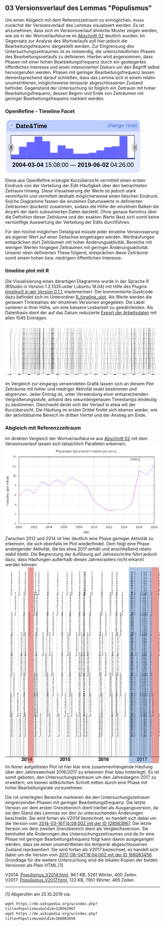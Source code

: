 ## 03 Versionsverlauf des Lemmas "Populismus"

Um einen Ablgeich mit dem Referenzzeitraum zu ermöglichen, muss zunächst der Versionsverlauf des Lemmas visualisiert werden. Es ist anzunehmen, dass sich im Versionsverlauf ähnliche Muster zeigen werden, wie sie in der Wortverlaufskurve im [Abschnitt 02](/02_Referenzzeitraum/) deutlich wurden. Im Gegensatz zur Analyse des Wortverlaufs soll hier jedoch die Bearbeitungsfrequenz dargestellt werden.
Zur Eingrenzung des Untersuchungszeitraumes ist es notwendig, die unterschiedlichen Phasen des Bearbeitungsverlaufs zu definieren. Hierbei wird angenommen, dass Phasen mit einer hohen Bearbeitungsfrequenz durch ein gesteigertes öffentliches Interesse und einen intensivierten Diskurs um den Begriff selbst hervorgerufen werden. Phasen mit geringer Bearbeitungsfrequenz lassen dementsprechend darauf schließen, dass das Lemma sich in einem relativ unumstrittenen, möglicheweise temporär abgeschlossenen Zustand befindet. Gegenstand der Untersuchung ist folglich ein Zeitraum mit hoher Bearbeitungsfrequenz, dessen Beginn und Ende  von Zeiträumen mit geringer Bearbeitungsfrequenz markiert werden. 

### OpenRefine - Timeline Facet

![timeline_facet](openrefine_timeline_facet.png) 

Diese aus OpenRefine erzeugte Kurzübersicht vermittelt einen ersten Eindruck von der Verteilung der Edit-Häufigkeit über den betrachteten Zeitraum hinweg. Diese Visualisierung der Werte ist jedoch stark vereinfacht und vermittelt deshalb möglicherweise einen falschen Eindruck. Solche Diagramme fassen die einzelnen Datumswerte in definierten Zeiträumen (*buckets*) zusammen, sodass die Höhe der einzelnen Balken die Anzahl der darin subsumierten Daten darstellt. Ohne genaue Kenntnis über die Definition dieser Zeiträume und der exakten Werte lässt sich somit keine vernünftige Auswertung der Verteilung der Edits durchführen.

Für den höchst möglichen Detailgrad müsste jeder einzelne Versionssprung als eigener Wert auf einer Zeitachse eingetragen werden. Werthäufungen entsprächen dort Zeiträumen mit hoher Änderungsaktivität, Bereiche mit wenigen Werten hingegen Zeiträumen mit geringer Änderungsaktivität. Unserer oben definierten These folgend, entsprächen diese Zeiträume somit einem hohen bzw. niedrigem öffentlichen Interesse.

### timeline plot mit R

Die Visualisierung eines derartigen Diagramms wurde in der Sprache *R* (RStudio in Version 1.2.1335 unter Lubuntu 18.04) mit Hilfe des Plugins [*timelineS in der Version 0.1.1.*](https://www.rdocumentation.org/packages/timelineS/versions/0.1.1) implementiert. Der kommentierte Quellcode dazu befindet sich im Unterordner [R_timeline_plot](R_timeline_plot). Als Werte werden die genauen Timestamps der einzelnen Versionen angegeben. Die Label variieren in Ihrer Höhe, um eine bessere Lesbarkeit zu gewährleisten. Als Datenbasis dient der auf das Datum reduzierte [Export der Arbeitsdaten](/01_Quelldaten/20190627_Arbeitsdaten_Populismus_nurDatum.csv) mit allen 1045 Einträgen.

![timeline_plot](20190627_Plot.png)

Im Vergleich zur eingangs verwendeten Grafik lassen sich an diesem Plot Zeiträume mit hoher und niedriger Aktivität exakt bestimmen und abgrenzen. Jeder Eintrag ist, unter Verwendung einer entsprechenden Vergrößerungsstufe, anhand des sekundengenauen Timestamps eindeutig zu bestimmen. Gleichwohl deckt sich der Verlauf in etwa mit der Kurzübersicht. Die Häufung im ersten Drittel findet sich ebenso wieder, wie der aktivitätsarme Bereich im dritten Viertel und der Anstieg am Ende.

### Abgleich mit Referenzzeitraum

Im direkten Vergleich der Wortverlaufskurve aus [Abschnitt 02](/02_Referenzzeitraum/) mit dem Versionsverlauf lassen sich tatsächlich Parallelen erkennen.
![Wortverlauf_Populismus_ZEIT](/02_Referenzzeitraum/Wortverlauf_Populismus_ZEIT.png)  
Zwischen 2012 und 2014 ist hier deutlich eine Phase geringer Aktivität zu erkennen, die sich ebenfalls im Plot wiederfindet. Dem folgt eine Phase ansteigender Aktivität, die bis etwa 2017 anhält und anschließend relativ stabil bleibt. Die Begrenzung der Auflösung auf Jahresschritte führt jedoch dazu, dass Häufungen außerhalb dieses Jahresrasters nicht erkannt werden können.
![timeline_plot_2014-2017](20190627_Plot_2014-2017.png)  
Im feiner aufgelösten Plot ist hier klar eine zusammenhängende Häufung über den Jahreswechsel 2016/2017 zu erkennen (hier blau hinterlegt). Es ist somit geboten, den Untersuchungszeitraum um den Jahresbeginn 2017 zu erweitern, um keinen willkürlichen Schnitt mitten durch eine Phase mit hoher Bearbeitungsrate vorzunehmen.

Die rot unterlegten Bereiche markieren die den Untersuchungszeitraum eingrenzenden Phasen mit geringer Bearbeitungsfrequenz. Die letzte Version vor dem ersten Grenzbereich dient hierbei als Ausgangsversion, da sie den Stand des Lemmas vor den zu untersuchenden Änderungen beschreibt. Sie wird fortan als *V2014* bezeichnet, es handelt sich dabei um die Version vom [2014-03-16T14:09:00Z mit der ID 128563967](https://de.wikipedia.org/w/index.php?title=Populismus&oldid=128563967).
Die letzte Version vor dem zweiten Grenzbereich dient als Vergleichsversion. Sie beinhaltet alle Änderungen des Untersuchungszeitraumes und da ihr eine Phase mit geringer Bearbeitungsfrequenz folgt kann davon ausgegangen werden, dass sie einen unumstrittenen bis temporär abgeschlossenen Zustand repräsentiert. Sie wird fortan als *V2017* bezeichnet, es handelt sich dabei um die Version vom [2017-06-04T18:04:00Z mit der ID 166083456](https://de.wikipedia.org/w/index.php?title=Populismus&oldid=166083456).
Grundlage für die weitere Untersuchung sind die lokalen Kopien der beiden Versionen als Plain HTML.[1]

V2014: [Populismus_V2014.html](/03_Versionsverlauf/Populismus_V2014.html), 96.1 KB, 5261 Wörter, 400 Zeilen.    
V2017: [Populismus_V2017.html](/03_Versionsverlauf/Populismus_V2017.html), 122 KB, 7951 Wörter, 465 Zeilen.

---

[1] Abgerufen am 25.10.2019 via:
```
wget https://de.wikipedia.org/w/index.php?title=Populismus&oldid=128563967
wget https://de.wikipedia.org/w/index.php?title=Populismus&oldid=166083456
```
